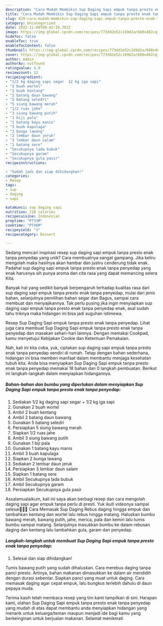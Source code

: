 ```yaml
---
description: "Cara Mudah Membikin Sup Daging Sapi empuk tanpa presto enak tanpa penyedap yang Lezat"
title: "Cara Mudah Membikin Sup Daging Sapi empuk tanpa presto enak tanpa penyedap yang Lezat"
slug: 629-cara-mudah-membikin-sup-daging-sapi-empuk-tanpa-presto-enak-tanpa-penyedap-yang-lezat
category: Uncategorized
date: 2022-11-08T09:42:19.702Z
image: https://img-global.cpcdn.com/recipes/773dd2e52c169d2a/680x482cq70/sup-daging-sapi-empuk-tanpa-presto-enak-tanpa-penyedap-foto-resep-utama.jpg
hideToc: false
enableToc: true
enableTocContent: false
thumbnail: https://img-global.cpcdn.com/recipes/773dd2e52c169d2a/680x482cq70/sup-daging-sapi-empuk-tanpa-presto-enak-tanpa-penyedap-foto-resep-utama.jpg
cover: https://img-global.cpcdn.com/recipes/773dd2e52c169d2a/680x482cq70/sup-daging-sapi-empuk-tanpa-presto-enak-tanpa-penyedap-foto-resep-utama.jpg
author: Admin
authorAv: notfound
ratingvalue: 4.9
reviewcount: 12
recipeingredient:
- "1/2 kg daging sapi segar  12 kg iga sapi"
- "2 buah wortel"
- "2 buah kentang"
- "2 batang daun bawang"
- "5 batang seledri"
- "5 siung bawang merah"
- "1/2 ruas jahe"
- "3 siung bawang putih"
- "1 biji pala"
- "1 batang kayu manis"
- "3 buah kapulaga"
- "2 bunga lawang"
- "2 lembar daun jeruk"
- "3 lembar daun salam"
- "1 batang sere"
- "Secukupnya lada bubuk"
- "Secukupnya garam"
- "Secukupnya gula pasir"
recipeinstructions:

- "Sudah jadi dan siap dihidangkan!"
categories:
- Resep
tags:
- sup
- daging
- sapi

katakunci: sup daging sapi 
nutrition: 218 calories
recipecuisine: Indonesian
preptime: "PT33M"
cooktime: "PT46M"
recipeyield: "3"
recipecategory: Dessert

---
```





Sedang mencari inspirasi resep sup daging sapi empuk tanpa presto enak tanpa penyedap yang unik? Cara membuatnya sangat gampang. Jika keliru mengolah maka hasilnya akan hambar dan justru cenderung tidak enak. Padahal sup daging sapi empuk tanpa presto enak tanpa penyedap yang enak harusnya sih punya aroma dan cita rasa yang dapat memancing selera Kita.





Banyak hal yang sedikit banyak berpengaruh terhadap kualitas rasa dari sup daging sapi empuk tanpa presto enak tanpa penyedap, mulai dari jenis bahan, selanjutnya pemilihan bahan segar dan Bagus, sampai cara membuat dan menyajikannya. Tak perlu pusing jika ingin menyiapkan sup daging sapi empuk tanpa presto enak tanpa penyedap enak,      asal sudah tahu triknya maka hidangan ini bisa jadi suguhan istimewa.














Resep Sup Daging Sapi empuk tanpa presto enak tanpa penyedap. Lihat juga cara membuat Sup Daging Sapi empuk tanpa presto enak tanpa penyedap dan masakan sehari-hari lainnya. Dengan memakai Cookpad, kamu menyetujui Kebijakan Cookie dan Ketentuan Pemakaian.






Nah, kali ini kita coba, yuk, ciptakan sup daging sapi empuk tanpa presto enak tanpa penyedap sendiri di rumah. Tetap dengan bahan sederhana, hidangan ini bisa memberi manfaat dalam membantu menjaga kesehatan tubuh kita. Anda bisa menyiapkan Sup Daging Sapi empuk tanpa presto enak tanpa penyedap memakai 18 bahan dan 0 langkah pembuatan. Berikut ini langkah-langkah dalam menyiapkan hidangannya.

<!--inarticleads1-->

##### Bahan-bahan dan bumbu yang diperlukan dalam menyiapkan Sup Daging Sapi empuk tanpa presto enak tanpa penyedap:

1. Sediakan 1/2 kg daging sapi segar + 1/2 kg iga sapi
1. Gunakan 2 buah wortel
1. Ambil 2 buah kentang
1. Ambil 2 batang daun bawang
1. Gunakan 5 batang seledri
1. Persiapkan 5 siung bawang merah
1. Siapkan 1/2 ruas jahe
1. Ambil 3 siung bawang putih
1. Gunakan 1 biji pala
1. Gunakan 1 batang kayu manis
1. Ambil 3 buah kapulaga
1. Siapkan 2 bunga lawang
1. Sediakan 2 lembar daun jeruk
1. Persiapkan 3 lembar daun salam
1. Siapkan 1 batang sere
1. Ambil Secukupnya lada bubuk
1. Ambil Secukupnya garam
1. Persiapkan Secukupnya gula pasir


Assalamualaikum, kali ini saya akan berbagi resep dan cara mengolah daging sapi agar empuk tanpa perlu di presti. Yuk ikuti videonya sampai selesai🙏🙏🙏 Cara Memasak Sup Daging Rebus daging hingga empuk dan tambahkan kentang dan wortel lalu rebus hingga matang. Haluskan bumbu bawang merah, bawang putih, jahe, merica, pala dan kemiri lalu tumis bumbu sampai matang. Selanjutnya masukkan bumbu ke dalam rebusan daging dan kentang lalu tambahkan gula, garam dan penyedap. 

<!--inarticleads2-->

##### Langkah-langkah untuk membuat Sup Daging Sapi empuk tanpa presto enak tanpa penyedap:


1. Selesai dan siap dihidangkan!

Tumis bawang putih yang sudah dihaluskan. Cara merebus daging tanpa panci presto. Artinya, bahan makanan dimasukkan ke dalam air mendidih dengan durasi sebentar. Siapkan panci yang muat untuk daging. Cara memasak daging agar cepat empuk, lalu bungkus terlebih dahulu di daun pepaya muda. 

Terima kasih telah membaca resep yang tim kami tampilkan di sini. Harapan kami, olahan Sup Daging Sapi empuk tanpa presto enak tanpa penyedap yang mudah di atas dapat membantu anda menyiapkan hidangan yang menarik untuk keluarga/teman maupun menjadi ide bagi kamu yang berkeinginan untuk berjualan makanan. Selamat menikmati

